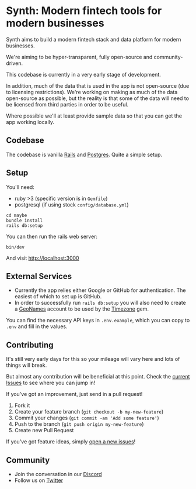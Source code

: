 # Synth: Modern fintech tools for modern businesses

Synth aims to build a modern fintech stack and data platform for modern businesses.

We're aiming to be hyper-transparent, fully open-source and community-driven.

This codebase is currently in a very early stage of development.

In addition, much of the data that is used in the app is not open-source (due to licensing restrictions). We're working on making as much of the data open-source as possible, but the reality is that some of the data will need to be licensed from third parties in order to be useful.

Where possible we'll at least provide sample data so that you can get the app working locally.

## Codebase

The codebase is vanilla [Rails](https://rubyonrails.org/) and [Postgres](https://www.postgresql.org/). Quite a simple setup.

## Setup

You'll need:

- ruby >3 (specific version is in `Gemfile`)
- postgresql (if using stock `config/database.yml`)

```shell
cd maybe
bundle install
rails db:setup
```

You can then run the rails web server:

```shell
bin/dev
```

And visit [http://localhost:3000](http://localhost:3000)

## External Services

- Currently the app relies either Google or GitHub for authentication. The easiest of which to set up is GitHub.
- In order to successfully run `rails db:setup` you will also need to create a [GeoNames](https://www.geonames.org/) account to be used by the [Timezone](https://github.com/panthomakos/timezone) gem.

You can find the necessary API keys in `.env.example`, which you can copy to `.env` and fill in the values.

## Contributing

It's still very early days for this so your mileage will vary here and lots of things will break.

But almost any contribution will be beneficial at this point. Check the [current Issues](https://github.com/maybe-finance/synth/issues) to see where you can jump in!

If you've got an improvement, just send in a pull request!

1. Fork it
2. Create your feature branch (`git checkout -b my-new-feature`)
3. Commit your changes (`git commit -am 'Add some feature'`)
4. Push to the branch (`git push origin my-new-feature`)
5. Create new Pull Request

If you've got feature ideas, simply [open a new issues](https://github.com/maybe-finance/synth/issues/new)!

## Community

- Join the conversation in our [Discord](https://discord.gg/rDZFvtGcxx)
- Follow us on [Twitter](https://twitter.com/synth_finance)
